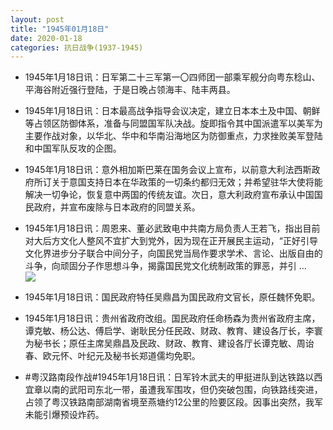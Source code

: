 ```yaml
---
layout: post
title: "1945年01月18日"
date: 2020-01-18
categories: 抗日战争(1937-1945)
---
```


<meta name="referrer" content="no-referrer" />

- 1945年1月18日讯：日军第二十三军第一〇四师团一部乘军舰分向粤东稔山、平海谷附近强行登陆，于是日晚占领海丰、陆丰两县。 

- 1945年1月18日讯：日本最高战争指导会议决定，建立日本本土及中国、朝鲜等占领区防御体系，准备与同盟国军队决战。旋即指令其中国派遣军以美军为主要作战对象，以华北、华中和华南沿海地区为防御重点，力求挫败美军登陆和中国军队反攻的企图。 

- 1945年1月18日讯：意外相加斯巴莱在国务会议上宣布，以前意大利法西斯政府所订关于意国支持日本在华政策的一切条约都归无效；并希望驻华大使将能解决一切争论，恢复意中两国的传统友谊。次日，意大利政府宣布承认中国国民政府，并宣布废除与日本政府的同盟关系。 

- 1945年1月18日讯：周恩来、董必武致电中共南方局负责人王若飞，指出目前对大后方文化人整风不宜扩大到党外，因为现在正开展民主运动，“正好引导文化界进步分子联合中间分子，向国民党当局作要求学术、言论、出版自由的斗争，向顽固分子作思想斗争，揭露国民党文化统制政策的罪恶，并引 ... <br/><img src="https://wx2.sinaimg.cn/large/aca367d8ly1gb0kx8u0nzj20c80cwmxb.jpg" />

- 1945年1月18日讯：国民政府特任吴鼎昌为国民政府文官长，原任魏怀免职。 

- 1945年1月18日讯：贵州省政府改组。国民政府任命杨森为贵州省政府主席，谭克敏、杨公达、傅启学、谢耿民分任民政、财政、教育、建设各厅长，李寰为秘书长；原任主席吴鼎昌及民政、财政、教育、建设各厅长谭克敏、周诒春、欧元怀、叶纪元及秘书长郑道儒均免职。 

- #粤汉路南段作战#1945年1月18日讯：日军铃木武夫的甲挺进队到达铁路以西宜章以南的武阳司东北一带，虽遭我军围攻，但仍突破包围，向铁路线突进，占领了粤汉铁路南部湖南省境至燕塘约12公里的险要区段。因事出突然，我军未能引爆预设炸药。 

